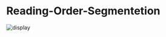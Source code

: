 # Reading-Order-Segmentetion

![display](https://user-images.githubusercontent.com/72749248/118856599-08c80780-b8cf-11eb-8b77-55c39806a387.png)
